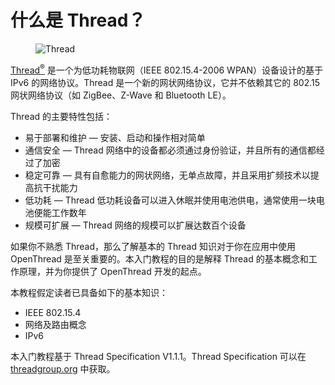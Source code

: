 # 什么是 Thread？

<figure class="attempt-right">
<img src="../images/ot-logo-thread.png" srcset="../images/ot-logo-thread.png 1x, ../images/ot-logo-thread_2x.png 2x" border="0" alt="Thread" />
</figure>

<a href="http://threadgroup.org/">Thread<sup>®</sup></a> 是一个为低功耗物联网（IEEE 802.15.4-2006 WPAN）设备设计的基于 IPv6 的网络协议。Thread 是一个新的网状网络协议，它并不依赖其它的 802.15 网状网络协议（如 ZigBee、Z-Wave 和 Bluetooth LE）。

Thread 的主要特性包括：

* 易于部署和维护 — 安装、启动和操作相对简单
* 通信安全 — Thread 网络中的设备都必须通过身份验证，并且所有的通信都经过了加密
* 稳定可靠 — 具有自愈能力的网状网络，无单点故障，并且采用扩频技术以提高抗干扰能力
* 低功耗 — Thread 低功耗设备可以进入休眠并使用电池供电，通常使用一块电池便能工作数年
* 规模可扩展 — Thread 网络的规模可以扩展达数百个设备

如果你不熟悉 Thread，那么了解基本的 Thread 知识对于你在应用中使用 OpenThread 是至关重要的。本入门教程的目的是解释 Thread 的基本概念和工作原理，并为你提供了 OpenThread 开发的起点。

本教程假定读者已具备如下的基本知识：

* IEEE 802.15.4
* 网络及路由概念
* IPv6

本入门教程基于 Thread Specification V1.1.1。Thread Specification 可以在 [threadgroup.org](http://threadgroup.org/ThreadSpec) 中获取。
